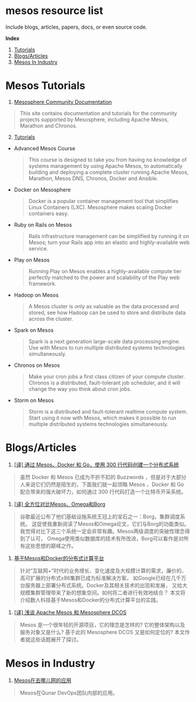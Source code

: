 mesos resource list
===============
Include blogs, articles, papers, docs, or even source code.

**Index**

1. [Tutorials](#mesos_tutorials)
1. [Blogs/Articles](#mesos_blogs)
1. [Mesos In Industry](#mesos_in_industry)


<a name="mesos_tutorials"></a>
# Mesos Tutorials

1. [Mesosphere Community Documentation](https://open.mesosphere.com/)

  > This site contains documentation and tutorials for the community projects
  supported by Mesosphere, including Apache Mesos, Marathon and Chronos.

2. [Tutorials](https://open.mesosphere.com/tutorials/)

* Advanced Mesos Course

  > This course is designed to take you from having no knowledge of systems
  management by using Apache Mesos, to automatically building and deploying
  a complete cluster running Apache Mesos, Marathon, Mesos DNS, Chronos,
  Docker and Ansible.

* Docker on Mesosphere

  > Docker is a popular container management tool that simplifies Linux
  Containers (LXC). Mesosphere makes scaling Docker containers easy.

* Ruby on Rails on Mesos

  > Rails infrastructure management can be simplified by running it on Mesos;
  turn your Rails app into an elastic and highly-available web service. 

* Play on Mesos

  > Running Play on Mesos enables a highly-available compute tier perfectly
  matched to the power and scalability of the Play web framework.

* Hadoop on Mesos

  > A Mesos cluster is only as valuable as the data processed and stored,
  see how Hadoop can be used to store and distribute data across the cluster. 

* Spark on Mesos

  > Spark is a next generation large-scale data processing engine.
  Use with Mesos to run multiple distributed systems technologies simultaneously. 

* Chronos on Mesos

  > Make your cron jobs a first class citizen of your compute cluster.
  Chronos is a distributed, fault-tolerant job scheduler, and it will
  change the way you think about cron jobs. 

* Storm  on Mesos

  > Storm is a distributed and fault-tolerant realtime compute system.
  Start using it now with Mesos, which makes it possible to run multiple
  distributed systems technologies simultaneously.


<a name="mesos_blogs"></a>
# Blogs/Articles

1. [[译] 通过 Mesos、Docker 和 Go，使用 300 行代码创建一个分布式系统](http://news.oneapm.com/mesos-docker-go/)

  > 虽然 Docker 和 Mesos 已成为不折不扣的 Buzzwords ，但是对于大部分
  人来说它们仍然是陌生的，下面我们就一起领略 Mesos 、Docker 和 Go 
  配合带来的强大破坏力，如何通过 300 行代码打造一个比特币开采系统。


1. [[译] 全方位对比Mesos、Omega和Borg](http://www.infoq.com/cn/articles/comparison-of-mesos-omega-and-borg?utm_campaign=infoq_content&)

  > 谷歌最近公布了他们基础设施系统王冠上的宝石之一：Borg，集群调度系统。
  这促使我重新阅读了Mesos和Omega论文，它们与Borg的功能类似。
  我觉得对比下这三个系统一定会非常有趣。Mesos两级调度的突破性理念得到了认可，
  Omega使用类似数据库的技术有所改进，Borg可以看作是对所有这些思想的巅峰之作。


1. [基于Mesos和Docker的分布式计算平台](http://dockone.io/article/632)

  > 针对“互联网+”时代的业务增长、变化速度及大规模计算的需求，廉价的、
  高可扩展的分布式x86集群已成为标准解决方案，
  如Google已经在几千万台服务器上部署分布式系统。Docker及其相关技术的出现和发展，
  又给大规模集群管理带来了新的想象空间。如何将二者进行有效地结合？
  本文将介绍数人科技基于Mesos和Docker的分布式计算平台的实践。

1. [[译] 浅谈 Apache Mesos 和 Mesosphere DCOS](http://dockone.io/article/686?comefrom=http://blogread.cn/news/)

  > Mesos 是一个很年轻的开源项目，它的理念是怎样的? 它的整体架构以及服务对象又是什么?
  基于此的 Mesosphere DCOS 又是如何定位的? 本文作者就这些话题展开了探讨。


<a name="mesos_in_industry"></a>
# Mesos in Industry

1. [Mesos在去哪儿网的应用](http://dockone.io/article/675?hmsr=toutiao.io&utm_medium=toutiao.io&utm_source=toutiao.io)

  > Mesos在Qunar DevOps团队内部的应用。

